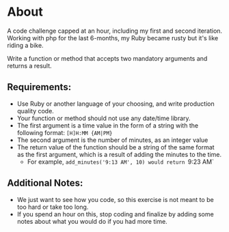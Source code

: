 # About

 A code challenge capped at an hour, including my first and second iteration.  Working with php for the last 6-months, my Ruby became rusty but it's like riding a bike. 

Write a function or method that accepts two mandatory arguments and returns a result.

## Requirements:

* Use Ruby or another language of your choosing, and write production quality code.
* Your function or method should not use any date/time library.
* The first argument is a time value in the form of a string with the following format: `[H]H:MM {AM|PM}`
* The second argument is the number of minutes, as an integer value
* The return value of the function should be a string of the same format as the first
argument, which is a result of adding the minutes to the time.
  * For example, `add_minutes('9:13 AM', 10) would return `9:23 AM`

## Additional Notes:
*  We just want to see how you code, so this exercise is not meant to be too hard or take too long.
* If you spend an hour on this, stop coding and finalize by adding some notes about what you would do if you had more time.